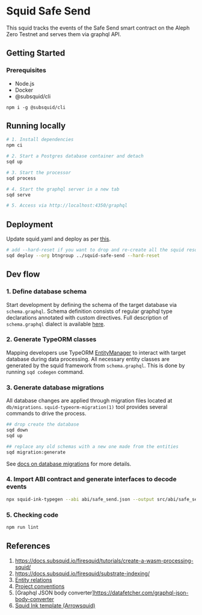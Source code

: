 # Squid Safe Send

This squid tracks the events of the Safe Send smart contract on the Aleph Zero Testnet and serves them via graphql API.

## Getting Started
### Prerequisites

* Node.js
* Docker
* @subsquid/cli
```
npm i -g @subsquid/cli
```

## Running locally
```bash
# 1. Install dependencies
npm ci

# 2. Start a Postgres database container and detach
sqd up

# 3. Start the processor
sqd process

# 4. Start the graphql server in a new tab
sqd serve

# 5. Access via http://localhost:4350/graphql
```

## Deployment

Update squid.yaml and deploy as per [this](https://docs.subsquid.io/deploy-squid/quickstart/).

```bash
# add --hard-reset if you want to drop and re-create all the squid resources including the database.
sqd deploy --org btngroup ../squid-safe-send --hard-reset
```

## Dev flow

### 1. Define database schema

Start development by defining the schema of the target database via `schema.graphql`.
Schema definition consists of regular graphql type declarations annotated with custom directives.
Full description of `schema.graphql` dialect is available [here](https://docs.subsquid.io/basics/schema-file).

### 2. Generate TypeORM classes

Mapping developers use TypeORM [EntityManager](https://typeorm.io/#/working-with-entity-manager)
to interact with target database during data processing. All necessary entity classes are
generated by the squid framework from `schema.graphql`. This is done by running `sqd codegen`
command.

### 3. Generate database migrations

All database changes are applied through migration files located at `db/migrations`.
`squid-typeorm-migration(1)` tool provides several commands to drive the process.

```bash
## drop create the database
sqd down
sqd up

## replace any old schemas with a new one made from the entities
sqd migration:generate
```

See [docs on database migrations](https://docs.subsquid.io/basics/db-migrations) for more details.

### 4. Import ABI contract and generate interfaces to decode events

```bash
npx squid-ink-typegen --abi abi/safe_send.json --output src/abi/safe_send.ts
```

### 5. Checking code

```zsh
npm run lint
```

## References

1. https://docs.subsquid.io/firesquid/tutorials/create-a-wasm-processing-squid/
2. https://docs.subsquid.io/firesquid/substrate-indexing/
3. [Entity relations](https://docs.subsquid.io/store/postgres/schema-file/entity-relations/)
4. [Project conventions](https://docs.subsquid.io/basics/squid-structure)
5. [Graphql JSON body converter]https://datafetcher.com/graphql-json-body-converter
6. [Squid Ink template (Arrowsquid)](https://github.com/subsquid-labs/squid-ink-template/tree/master)
